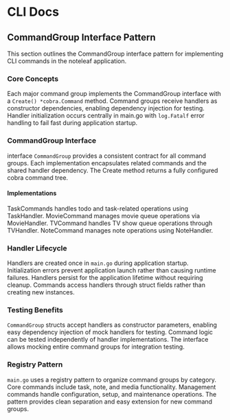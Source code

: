# CLI Docs

## CommandGroup Interface Pattern

This section outlines the CommandGroup interface pattern for implementing CLI commands in the noteleaf application.

### Core Concepts

Each major command group implements the CommandGroup interface with a `Create() *cobra.Command` method. Command groups receive handlers as constructor dependencies, enabling dependency injection for testing. Handler initialization occurs centrally in main.go with `log.Fatalf` error handling to fail fast during application startup.

### CommandGroup Interface

interface `CommandGroup` provides a consistent contract for all command groups. Each implementation encapsulates related commands and the shared handler dependency. The Create method returns a fully configured cobra command tree.

#### Implementations

TaskCommands handles todo and task-related operations using TaskHandler. MovieCommand manages movie queue operations via MovieHandler.
TVCommand handles TV show queue operations through TVHandler. NoteCommand manages note operations using NoteHandler.

### Handler Lifecycle

Handlers are created once in `main.go` during application startup. Initialization errors prevent application launch rather than causing runtime failures.
Handlers persist for the application lifetime without requiring cleanup. Commands access handlers through struct fields rather than creating new instances.

### Testing Benefits

`CommandGroup` structs accept handlers as constructor parameters, enabling easy dependency injection of mock handlers for testing.
Command logic can be tested independently of handler implementations. The interface allows mocking entire command groups for integration testing.

### Registry Pattern

`main.go` uses a registry pattern to organize command groups by category. Core commands include task, note, and media functionality.
Management commands handle configuration, setup, and maintenance operations. The pattern provides clean separation and easy extension for new command groups.
